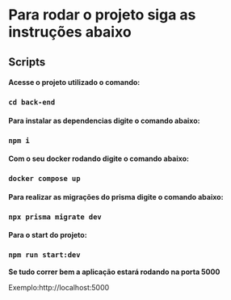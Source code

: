# Para rodar o projeto siga as instruções abaixo


## Scripts

#### Acesse o projeto utilizado o comando:

### `cd back-end`

#### Para instalar as dependencias digite o comando abaixo:

### `npm i`

#### Com o seu docker rodando digite o comando abaixo:

### `docker compose up`

#### Para realizar as migrações do prisma digite o comando abaixo:

### `npx prisma migrate dev`

#### Para o start do projeto:

### `npm run start:dev`

**Se tudo correr bem a aplicação estará rodando na porta 5000**

Exemplo:http://localhost:5000